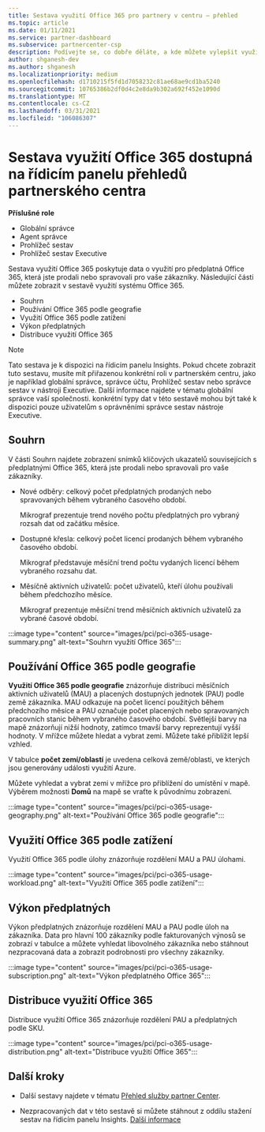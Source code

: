 ```yaml
---
title: Sestava využití Office 365 pro partnery v centru – přehled
ms.topic: article
ms.date: 01/11/2021
ms.service: partner-dashboard
ms.subservice: partnercenter-csp
description: Podívejte se, co dobře děláte, a kde můžete vylepšit využití předplatných Office 365, které pro vaše zákazníky prodáváte nebo spravujete.
author: shganesh-dev
ms.author: shganesh
ms.localizationpriority: medium
ms.openlocfilehash: d1710215f5fd1d7058232c81ae68ae9cd1ba5240
ms.sourcegitcommit: 10765386b2df0d4c2e8da9b302a692f452e1090d
ms.translationtype: MT
ms.contentlocale: cs-CZ
ms.lasthandoff: 03/31/2021
ms.locfileid: "106086307"
---
```

# <a name="office-365-usage-report-available-from-the-partner-center-insights-dashboard"></a>Sestava využití Office 365 dostupná na řídicím panelu přehledů partnerského centra

**Příslušné role**

- Globální správce
- Agent správce
- Prohlížeč sestav
- Prohlížeč sestav Executive

Sestava využití Office 365 poskytuje data o využití pro předplatná Office 365, která jste prodali nebo spravovali pro vaše zákazníky. Následující části můžete zobrazit v sestavě využití systému Office 365.

- Souhrn
- Používání Office 365 podle geografie
- Využití Office 365 podle zatížení
- Výkon předplatných
- Distribuce využití Office 365

 > [!NOTE]
 > Tato sestava je k dispozici na řídicím panelu Insights. Pokud chcete zobrazit tuto sestavu, musíte mít přiřazenou konkrétní roli v partnerském centru, jako je například globální správce, správce účtu, Prohlížeč sestav nebo správce sestav v nástroji Executive. Další informace najdete v tématu globální správce vaší společnosti. konkrétní typy dat v této sestavě mohou být také k dispozici pouze uživatelům s oprávněními správce sestav nástroje Executive.

## <a name="summary"></a>Souhrn

V části Souhrn najdete zobrazení snímků klíčových ukazatelů souvisejících s předplatnými Office 365, která jste prodali nebo spravovali pro vaše zákazníky.  

- Nové odběry: celkový počet předplatných prodaných nebo spravovaných během vybraného časového období.

   Mikrograf prezentuje trend nového počtu předplatných pro vybraný rozsah dat od začátku měsíce.

- Dostupné křesla: celkový počet licencí prodaných během vybraného časového období.

   Mikrograf představuje měsíční trend počtu vydaných licencí během vybraného rozsahu dat.

- Měsíčně aktivních uživatelů: počet uživatelů, kteří úlohu používali během předchozího měsíce. 

   Mikrograf prezentuje měsíční trend měsíčních aktivních uživatelů za vybrané časové období.

:::image type="content" source="images/pci/pci-o365-usage-summary.png" alt-text="Souhrn využití Office 365":::

## <a name="office-365-usage-by-geography"></a>Používání Office 365 podle geografie

**Využití Office 365 podle geografie** znázorňuje distribuci měsíčních aktivních uživatelů (MAU) a placených dostupných jednotek (PAU) podle země zákazníka. MAU odkazuje na počet licencí použitých během předchozího měsíce a PAU označuje počet placených nebo spravovaných pracovních stanic během vybraného časového období. Světlejší barvy na mapě znázorňují nižší hodnoty, zatímco tmavší barvy reprezentují vyšší hodnoty. V mřížce můžete hledat a vybrat zemi. Můžete také přiblížit lepší vzhled.

V tabulce **počet zemí/oblastí** je uvedena celková země/oblasti, ve kterých jsou generovány události využití Azure.

Můžete vyhledat a vybrat zemi v mřížce pro přiblížení do umístění v mapě. Výběrem možnosti **Domů** na mapě se vraťte k původnímu zobrazení.


:::image type="content" source="images/pci/pci-o365-usage-geography.png" alt-text="Používání Office 365 podle geografie":::

## <a name="office-365-usage-by-workload"></a>Využití Office 365 podle zatížení

Využití Office 365 podle úlohy znázorňuje rozdělení MAU a PAU úlohami.

:::image type="content" source="images/pci/pci-o365-usage-workload.png" alt-text="Využití Office 365 podle zatížení":::

## <a name="subscriptions-performance"></a>Výkon předplatných

Výkon předplatných znázorňuje rozdělení MAU a PAU podle úloh na zákazníka. Data pro hlavní 100 zákazníky podle fakturovaných výnosů se zobrazí v tabulce a můžete vyhledat libovolného zákazníka nebo stáhnout nezpracovaná data a zobrazit podrobnosti pro všechny zákazníky.

:::image type="content" source="images/pci/pci-o365-usage-subscription.png" alt-text="Výkon předplatného Office 365":::

## <a name="office-365-usage-distribution"></a>Distribuce využití Office 365

Distribuce využití Office 365 znázorňuje rozdělení PAU a předplatných podle SKU.

:::image type="content" source="images/pci/pci-o365-usage-distribution.png" alt-text="Distribuce využití Office 365":::

## <a name="next-steps"></a>Další kroky

- Další sestavy najdete v tématu [Přehled služby partner Center](partner-center-insights.md).

- Nezpracovaných dat v této sestavě si můžete stáhnout z oddílu stažení sestav na řídicím panelu Insights. [Další informace](pci-download-reports.md) 
